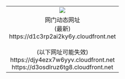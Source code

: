 ﻿<table>
  <tr></tr>
  <tr><td colspan=2 align=center><img src="https://d1c3rp2ai2ky6y.cloudfront.net/Up/oGate.jpg" /></td></tr>
  <tr><td colspan=2 align=center>网门动态网址<br/>(最新)
<br>https://d1c3rp2ai2ky6y.cloudfront.net
<br/><br/>(以下网址可能失效)
<br>https://djy4ezx7w6yyv.cloudfront.net
<br>https://d3osdlruz6tg8.cloudfront.net
    </td>
  </tr>
</table>
